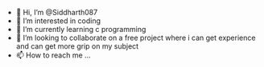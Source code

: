 - 👋 Hi, I’m @Siddharth087
- 👀 I’m interested in coding
- 🌱 I’m currently learning c programming
- 💞️ I’m looking to collaborate on a free project where i can get experience and can get more grip on my subject
- 📫 How to reach me ...

<!---
Siddharth087/Siddharth087 is a ✨ special ✨ repository because its `README.md` (this file) appears on your GitHub profile.
You can click the Preview link to take a look at your changes.
--->
